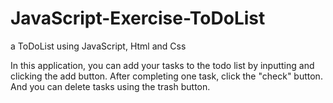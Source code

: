 # JavaScript-Exercise-ToDoList
a ToDoList using JavaScript, Html and Css

In this application, you can add your tasks to the todo list by inputting and clicking the add button. 
After completing one task, click the "check" button.
And you can delete tasks using the trash button.
